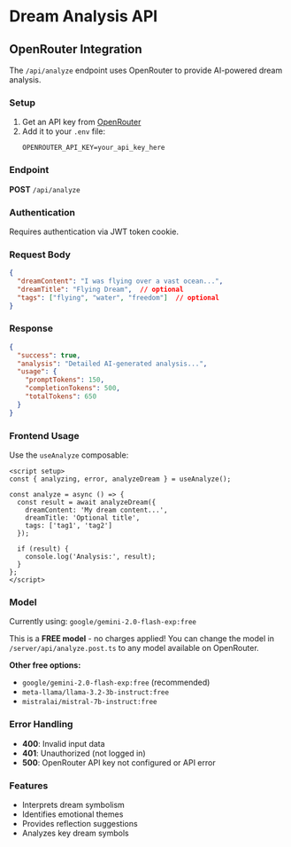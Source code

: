 # Dream Analysis API

## OpenRouter Integration

The `/api/analyze` endpoint uses OpenRouter to provide AI-powered dream analysis.

### Setup

1. Get an API key from [OpenRouter](https://openrouter.ai/)
2. Add it to your `.env` file:
   ```
   OPENROUTER_API_KEY=your_api_key_here
   ```

### Endpoint

**POST** `/api/analyze`

### Authentication

Requires authentication via JWT token cookie.

### Request Body

```json
{
  "dreamContent": "I was flying over a vast ocean...",
  "dreamTitle": "Flying Dream",  // optional
  "tags": ["flying", "water", "freedom"]  // optional
}
```

### Response

```json
{
  "success": true,
  "analysis": "Detailed AI-generated analysis...",
  "usage": {
    "promptTokens": 150,
    "completionTokens": 500,
    "totalTokens": 650
  }
}
```

### Frontend Usage

Use the `useAnalyze` composable:

```vue
<script setup>
const { analyzing, error, analyzeDream } = useAnalyze();

const analyze = async () => {
  const result = await analyzeDream({
    dreamContent: 'My dream content...',
    dreamTitle: 'Optional title',
    tags: ['tag1', 'tag2']
  });
  
  if (result) {
    console.log('Analysis:', result);
  }
};
</script>
```

### Model

Currently using: `google/gemini-2.0-flash-exp:free`

This is a **FREE model** - no charges applied! You can change the model in `/server/api/analyze.post.ts` to any model available on OpenRouter.

**Other free options:**
- `google/gemini-2.0-flash-exp:free` (recommended)
- `meta-llama/llama-3.2-3b-instruct:free`
- `mistralai/mistral-7b-instruct:free`

### Error Handling

- **400**: Invalid input data
- **401**: Unauthorized (not logged in)
- **500**: OpenRouter API key not configured or API error

### Features

- Interprets dream symbolism
- Identifies emotional themes
- Provides reflection suggestions
- Analyzes key dream symbols
